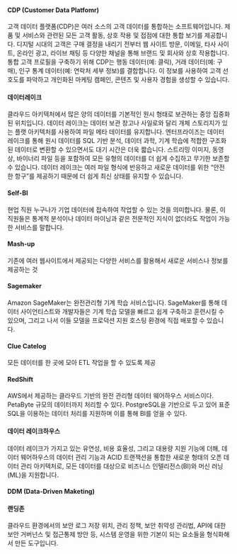 #### CDP (Customer Data Platfomr)
고객 데이터 플랫폼(CDP)은 여러 소스의 고객 데이터를 통합하는 소프트웨어입니다. 제품 및 서비스와 관련된 모든 고객 활동, 상호 작용 및 접점에 대한 통합 보기를 제공합니다. 
디지털 시대의 고객은 구매 결정을 내리기 전부터 웹 사이트 방문, 이메일, 타사 사이트, 온라인 광고, 라이브 채팅 등 다양한 채널을 통해 브랜드 및 회사와 상호 작용합니다.
통합 고객 프로필을 구축하기 위해 CDP는 행동 데이터(예: 클릭), 거래 데이터(예: 구매), 인구 통계 데이터(예: 연락처 세부 정보)를 결합합니다.
이 정보를 사용하여 고객 선호도를 파악하고 개인화된 마케팅 캠페인, 콘텐츠 및 사용자 경험을 생성할 수 있습니다.

#### 데이터레이크
클라우드 아키텍처에서 많은 양의 데이터를 기본적인 원시 형태로 보관하는 중앙 집중화된 위치입니다. 데이터 레이크는 데이터 보관 창고나 사일로와 달리 개체 스토리지가 있는 플랫 아키텍처를 사용하여 파일 메타 데이터를 유지합니다. 
엔터프라이즈는 데이터 레이크를 통해 원시 데이터를 SQL 기반 분석, 데이터 과학, 기계 학습에 적합한 구조화된 데이터로 변환할 수 있으면서도 대기 시간은 더욱 짧습니다.
스트리밍 이미지, 동영상, 바이너리 파일 등을 포함하여 모든 유형의 데이터를 더 쉽게 수집하고 무기한 보존할 수 있습니다. 데이터 레이크는 여러 파일 형식에 반응하고 새로운 데이터를 위한 “안전한 항구”를 제공하기 때문에 더 쉽게 최신 상태를 유지할 수 있습니다.

#### Self-BI
현업 직원 누구나가 기업 데이터에 접속하여 작업할 수 있는 것을 의미합니다. 물론, 이 직원들은 통계적 분석이나 데이터 마이닝과 같은 전문적인 지식이 없더라도 작업이 가능한 서비스를 말합니다.

#### Mash-up
기존에 여러 웹사이트에서 제공되는 다양한 서비스를 활용해서 새로운 서비스나 정보를 제공하는 것

#### Sagemaker
Amazon SageMaker는 완전관리형 기계 학습 서비스입니다. SageMaker를 통해 데이터 사이언티스트와 개발자들은 기계 학습 모델을 빠르고 쉽게 구축하고 훈련시킬 수 있으며, 그리고 나서 이들 모델을 프로덕션 지원 호스팅 환경에 직접 배포할 수 있습니다.

#### Clue Catelog
모든 데이터를 한 곳에 모아 ETL 작업을 할 수 있도록 제공

#### RedShift
AWS에서 제공하는 클라우드 기반의 완전 관리형 데이터 웨어하우스 서비스이다.
PetaByte 규모의 데이터까지 처리할 수 있다.
PostgreSQL을 기반으로 두고 있어 표준 SQL을 이용하는 데이터 처리를 지원하며 이를 통해 BI를 얻을 수 있다.

#### 데이터 레이크하우스
데이터 레이크가 가지고 있는 유연성, 비용 효율성, 그리고 대용량 지원 기능에 더해, 
데이터 웨어하우스의 데이터 관리 기능과 ACID 트랜잭션을 통합한 새로운 형태의 오픈 데이터 관리 아키텍처로, 모든 데이터를 대상으로 비즈니스 인텔리전스(BI)와 머신 러닝(ML)을 지원합니다.

#### DDM (Data-Driven Maketing)

#### 랜딩존
클라우드 환경에서의 보안 로그 저장 위치, 관리 정책, 보안 취약성 관리법, API에 대한 보안 거버넌스 및 접근통제 방안 등, 
시스템 운영을 위한 기본이 되는 요소들을 형식화해서 만든 도구입니다.
